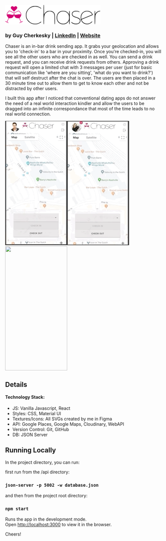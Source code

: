 
![Chaser](https://raw.githubusercontent.com/cherkesky/chaser/master/src/assets/ChaserLogo.png)

### by Guy Cherkesky | [LinkedIn](http://linkedin.com/in/cherkesky) | [Website](http://cherkesky.com)

Chaser is an in-bar drink sending app. It grabs your geolocation and allows you to 'check-in' to a bar in your proximity. Once you're checked-in, you will see all the other users who are checked in as well. You can send a drink request, and you can receive drink requests from others. Approving a drink request will open a limited chat with 3 messages per user (just for basic communication like 'where are you sitting', 'what do you want to drink?') that will self destruct after the chat is over. The users are then placed in a 30 minute time out to allow them to get to know each other and not be distracted by other users.

I built this app after I noticed that conventional dating apps do not answer the need of a real world interaction kindler and allow the users to be dragged into an infinite correspondance that most of the time leads to no real world connection. 

<img src="https://raw.githubusercontent.com/cherkesky/chaser/master/src/assets/chaser_gif1.gif" height="400" width="200"><img src="https://raw.githubusercontent.com/cherkesky/chaser/master/src/assets/chaser_gif2.gif" height="400" width="200"><img src="https://raw.githubusercontent.com/cherkesky/chaser/master/src/assets/chaser_gif4.gif" height="400" width="200">

<!-- ![Screencast 1](https://raw.githubusercontent.com/cherkesky/chaser/master/src/assets/chaser_gif1.gif)
![Screencast 2](https://raw.githubusercontent.com/cherkesky/chaser/master/src/assets/chaser_gif2.gif)
![Screencast 3](https://raw.githubusercontent.com/cherkesky/chaser/master/src/assets/chaser_gif3.gif) -->

## Details


#### Technology Stack: 
- JS: Vanilla Javascript, React
- Styles: CSS, Material UI
- Textures/Icons: All SVGs created by me in Figma
- API: Google Places, Google Maps, Cloudinary, WebAPI
- Version Control: Git, GitHub
- DB: JSON Server

## Running Locally

In the project directory, you can run:

first run from the /api directory:
### `json-server -p 5002 -w database.json`

and then from the project root directory:
### `npm start`

Runs the app in the development mode.<br />
Open [http://localhost:3000](http://localhost:3000) to view it in the browser.

Cheers!